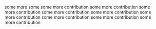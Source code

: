 some
more some
some more contribution
some more contribution
some more contribution
some more contribution
some more contribution
some more contribution
some more contribution
some more contribution
some more contribution

